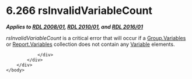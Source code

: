 <html dir="LTR" xmlns:mshelp="http://msdn.microsoft.com/mshelp" xmlns:ddue="http://ddue.schemas.microsoft.com/authoring/2003/5" xmlns:xlink="http://www.w3.org/1999/xlink" xmlns:tool="http://www.microsoft.com/tooltip">
    <head>
        <meta http-equiv="Content-Type" content="text/html; CHARSET=utf-8"></meta>
        <meta name="save" content="history"></meta>
        <title>6.266 rsInvalidVariableCount</title>
        <xml>
            <mshelp:toctitle title="6.266 rsInvalidVariableCount"></mshelp:toctitle>
            <mshelp:rltitle title="[MS-RDL]: rsInvalidVariableCount"></mshelp:rltitle>
            <mshelp:keyword index="A" term="9fd32d9c-5891-4ff5-83ac-5f7f17720e27"></mshelp:keyword>
            <mshelp:attr name="DCSext.ContentType" value="open specification"></mshelp:attr>
            <mshelp:attr name="AssetID" value="9fd32d9c-5891-4ff5-83ac-5f7f17720e27"></mshelp:attr>
            <mshelp:attr name="TopicType" value="kbRef"></mshelp:attr>
            <mshelp:attr name="DCSext.Title" value="[MS-RDL]: rsInvalidVariableCount" />
        </xml>
    </head>
    <body>
        <div id="header">
            <h1 class="heading">6.266 rsInvalidVariableCount</h1>
        </div>
        <div id="mainSection">
            <div id="mainBody">
                <div id="allHistory" class="saveHistory"></div>
                <div id="sectionSection0" class="section" name="collapseableSection">
                    

<p><b><i>Applies to </i></b><a href="1e855f94-4617-47e4-b89e-0856c6cb420f.html"><b><i>RDL 2008/01</i></b></a><b><i>,
</i></b><a href="3428e690-a348-4ec7-8a6a-8efb42d2cdee.html"><b><i>RDL 2010/01</i></b></a><b><i>,
and </i></b><a href="52ce3983-2bfc-4e72-9359-42aaf5fe4509.html"><b><i>RDL 2016/01</i></b></a></p>

<p><i>rsInvalidVariableCount</i> is a critical error that will
occur if a <a href="6c962d11-0f93-4955-8b55-b80d04b44c3f.html">Group.Variables</a>
or <a href="95ecdd74-a49c-402a-b34c-575008581c77.html">Report.Variables</a>
collection does not contain any <a href="fc2c2c96-ec36-47c2-b156-a6d8c0cbabd8.html">Variable</a> elements.</p>


                </div>
            </div>
        </div>
    </body>
</html>